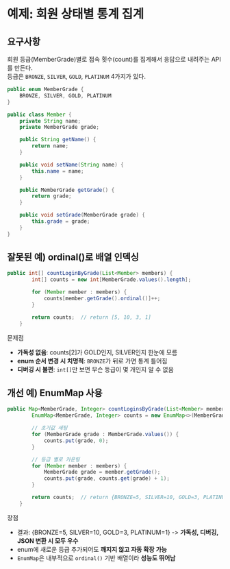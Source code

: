 # 예제: 회원 상태별 통계 집계

## 요구사항
회원 등급(MemberGrade)별로 접속 횟수(count)를 집계해서 응답으로 내려주는 API를 만든다.  
등급은 `BRONZE`, `SILVER`, `GOLD`, `PLATINUM` 4가지가 있다.

```java
public enum MemberGrade {
    BRONZE, SILVER, GOLD, PLATINUM
}
```
```java
public class Member {
    private String name;
    private MemberGrade grade;

    public String getName() {
        return name;
    }

    public void setName(String name) {
        this.name = name;
    }

    public MemberGrade getGrade() {
        return grade;
    }

    public void setGrade(MemberGrade grade) {
        this.grade = grade;
    }
}
```

## 잘못된 예) ordinal()로 배열 인덱싱

```java
public int[] countLoginByGrade(List<Member> members) {
        int[] counts = new int[MemberGrade.values().length];

        for (Member member : members) {
            counts[member.getGrade().ordinal()]++;
        }

        return counts;  // return [5, 10, 3, 1]
    }
```
문제점
- **가독성 없음**: counts[2]가 GOLD인지, SILVER인지 한눈에 모름
- **enum 순서 변경 시 치명적**: `BRONZE`가 뒤로 가면 통계 틀어짐
- **디버깅 시 불편**: `int[]`만 보면 무슨 등급이 몇 개인지 알 수 없음


## 개선 예) EnumMap 사용

```java
public Map<MemberGrade, Integer> countLoginsByGrade(List<Member> members) {
        EnumMap<MemberGrade, Integer> counts = new EnumMap<>(MemberGrade.class);

        // 초기값 세팅
        for (MemberGrade grade : MemberGrade.values()) {
            counts.put(grade, 0);
        }

        // 등급 별로 카운팅
        for (Member member : members) {
            MemberGrade grade = member.getGrade();
            counts.put(grade, counts.get(grade) + 1);
        }

        return counts;  // return {BRONZE=5, SILVER=10, GOLD=3, PLATINUM=1}
    }
```
장점
- 결과: {BRONZE=5, SILVER=10, GOLD=3, PLATINUM=1} -> **가독성, 디버깅, JSON 변환 시 모두 우수**
- enum에 새로운 등급 추가되어도 **깨지지 않고 자동 확장 가능**
- `EnumMap`은 내부적으로 `ordinal()` 기반 배열이라 **성능도 뛰어남**